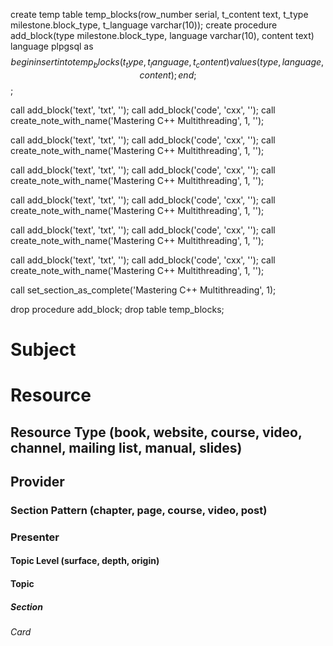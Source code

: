 create temp table temp_blocks(row_number serial, t_content text, t_type milestone.block_type, t_language varchar(10));
create procedure add_block(type milestone.block_type, language varchar(10), content text) language plpgsql as $$ begin insert into temp_blocks (t_type, t_language, t_content) values (type, language, content); end; $$;

call add_block('text', 'txt', '');
call add_block('code', 'cxx', '');
call create_note_with_name('Mastering C++ Multithreading', 1, '');

call add_block('text', 'txt', '');
call add_block('code', 'cxx', '');
call create_note_with_name('Mastering C++ Multithreading', 1, '');

call add_block('text', 'txt', '');
call add_block('code', 'cxx', '');
call create_note_with_name('Mastering C++ Multithreading', 1, '');

call add_block('text', 'txt', '');
call add_block('code', 'cxx', '');
call create_note_with_name('Mastering C++ Multithreading', 1, '');

call add_block('text', 'txt', '');
call add_block('code', 'cxx', '');
call create_note_with_name('Mastering C++ Multithreading', 1, '');

call add_block('text', 'txt', '');
call add_block('code', 'cxx', '');
call create_note_with_name('Mastering C++ Multithreading', 1, '');

call set_section_as_complete('Mastering C++ Multithreading', 1);

drop procedure add_block;
drop table temp_blocks;
# Subject
# Resource
## Resource Type (book, website, course, video, channel, mailing list, manual, slides)
## Provider
### Section Pattern (chapter, page, course, video, post)
### Presenter

#### Topic Level (surface, depth, origin)
#### Topic

##### Section

###### Card
